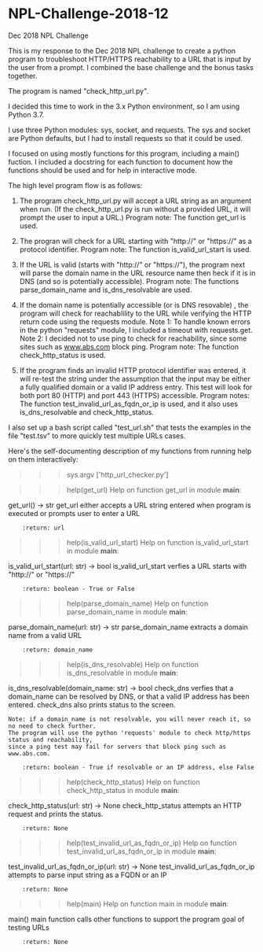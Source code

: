 # NPL-Challenge-2018-12
Dec 2018 NPL Challenge

This is my response to the Dec 2018 NPL challenge to create a python program to troubleshoot HTTP/HTTPS reachability to a URL that is input by the user from a prompt. I combined the base challenge and the bonus tasks together.

The program is named "check_http_url.py".

I decided this time to work in the 3.x Python environment, so I am using Python 3.7.

I use three Python modules: sys, socket, and requests. The sys and socket are Python defaults, but I had to install requests so that it could be used.

I focused on using mostly functions for this program, including a main() fuction. I included a docstring for each function to document how the functions should be used and for help in interactive mode.

The high level program flow is as follows:
  1) The program check_http_url.py will accept a URL string as an argument when run. 
  (If the check_http_url.py is run without a provided URL, it will prompt the user to input a URL.)
  Program note: The function get_url is used.

  2) The progran will check for a URL starting with "http://" or "https://" as a protocol identifier.
  Program note: The function is_valid_url_start is used.

  3) If the URL is valid (starts with "http://" or "https://"), the program next will parse the domain name in the URL resource name
  then heck if it is in DNS (and so is potentially accessible).
  Program note: The functions parse_domain_name and is_dns_resolvable are used.

  4) If the domain name is potentially accessible (or is DNS resovable) , the program will check for reachablility to the URL 
  while verifying the HTTP return code using the requests module. 
  Note 1: To handle known errors in the python "requests" module, I included a timeout with requests.get.
  Note 2: I decided not to use ping to check for reachability, since some sites such as www.abs.com block ping.
  Program note: The function check_http_status is used. 
 
  5) If the program finds an invalid HTTP protocol identifier was entered, it will re-test the string under the assumption that 
  the input may be either a fully qualified domain or a valid IP address entry. This test will look for both port 80 (HTTP) and 
  port 443 (HTTPS) accessible.
  Program notes: The function test_invalid_url_as_fqdn_or_ip is used, and it also uses is_dns_resolvable and check_http_status.
  



I also set up a bash script called "test_url.sh" that tests the examples in the file "test.tsv" to more quickly test multiple URLs cases.

Here's the self-documenting description of my functions from running help on them interactively:

>>> sys.argv
['http_url_checker.py']
>>>

>>> help(get_url)
Help on function get_url in module __main__:

get_url() -> str
    get_url either accepts a URL string entered when program is executed 
    or prompts user to enter a URL
    
        :return: url

>>> 
>>> help(is_valid_url_start)
Help on function is_valid_url_start in module __main__:

is_valid_url_start(url: str) -> bool
    is_valid_url_start verfies a URL starts with "http://" or "https://"
    
        :return: boolean - True or False

>>> 
>>> help(parse_domain_name)
Help on function parse_domain_name in module __main__:

parse_domain_name(url: str) -> str
    parse_domain_name extracts a domain name from a valid URL
    
        :return: domain_name

>>> 
>>> help(is_dns_resolvable)
Help on function is_dns_resolvable in module __main__:

is_dns_resolvable(domain_name: str) -> bool
    check_dns verfies that a domain_name can be resolved by DNS,
    or that a valid IP address has been entered.
    check_dns also prints status to the screen.
    
    Note: if a domain_name is not resolvable, you will never reach it, so no need to check further.
    The program will use the python 'requests' module to check http/https status and reachability,
    since a ping test may fail for servers that block ping such as www.abs.com.
    
        :return: boolean - True if resolvable or an IP address, else False

>>> 
>>> help(check_http_status)
Help on function check_http_status in module __main__:

check_http_status(url: str) -> None
    check_http_status attempts an HTTP request and prints the status.
    
        :return: None

>>>
>>> help(test_invalid_url_as_fqdn_or_ip)
Help on function test_invalid_url_as_fqdn_or_ip in module __main__:

test_invalid_url_as_fqdn_or_ip(url: str) -> None
    test_invalid_url_as_fqdn_or_ip attempts to parse input string as a FQDN or an IP
    
        :return: None

>>> 
>>> help(main)
Help on function main in module __main__:

main()
    main function calls other functions to support the program goal of testing URLs
    
        :return: None

>>> 

